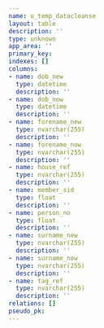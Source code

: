 ```yaml
---
name: u_temp_datacleanse
layout: table
description: ''
type: unknown
app_area: ''
primary_key: 
indexes: []
columns:
- name: dob_new
  type: datetime
  description: ''
- name: dob_now
  type: datetime
  description: ''
- name: forename_new
  type: nvarchar(255)
  description: ''
- name: forename_now
  type: nvarchar(255)
  description: ''
- name: house_ref
  type: nvarchar(255)
  description: ''
- name: member_sid
  type: float
  description: ''
- name: person_no
  type: float
  description: ''
- name: surname_new
  type: nvarchar(255)
  description: ''
- name: surname_now
  type: nvarchar(255)
  description: ''
- name: tag_ref
  type: nvarchar(255)
  description: ''
relations: []
pseudo_pk: 
---
```


